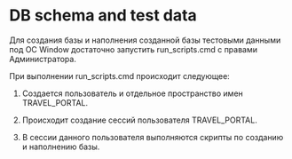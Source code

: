 # DB schema and test data

Для создания базы и наполнения созданной базы тестовыми данными под ОС Window 
достаточно запустить run_scripts.cmd с правами Администратора.

При выполнении run_scripts.cmd происходит следующее:
1.	Создается пользователь и отдельное пространство имен TRAVEL_PORTAL.

2.	Происходит создание сессий пользователя TRAVEL_PORTAL.

3.	В сессии данного пользователя выполняются скрипты по созданию и наполнению базы.